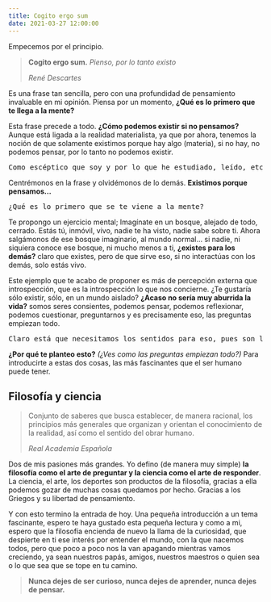 ```yaml
---
title: Cogito ergo sum
date: 2021-03-27 12:00:00
---
```

<p>Empecemos por el principio.</p>

<blockquote>
  <p><strong>Cogito ergo sum.</strong> <em>Pienso, por lo tanto existo</em></p><cite>René Descartes</cite>
</blockquote>

<p>Es una frase tan sencilla, pero con una profundidad de pensamiento invaluable en mi opinión. Piensa por un momento,
  <strong>¿Qué es lo primero que te llega a la mente?</strong></p>

<p>Esta frase precede a todo. <strong>¿Cómo podemos existir si no pensamos? </strong>Aunque está ligada a la realidad
  materialista, ya que por ahora, tenemos la noción de que solamente existimos porque hay algo (materia), si no hay, no
  podemos pensar, por lo tanto no podemos existir. </p>

<pre>Como escéptico que soy y por lo que he estudiado, leído, etc., etc., considero la posibilidad de que pueda existir algo más allá del plano material (puede ser otra dimensión, algo como el <em>mundo de las ideas</em> de Platón), pero bueno, ya esto es un tema aparte, sigamos con lo que planteo...</pre>

<p>Centrémonos en la frase y olvidémonos de lo demás. <strong>Existimos porque pensamos…</strong></p>

<pre>¿Qué es lo primero que se te viene a la mente?</pre>

<p>Te propongo un ejercicio mental; Imagínate en un bosque, alejado de todo, cerrado. Estás tú, inmóvil, vivo, nadie te
  ha visto, nadie sabe sobre ti. Ahora salgámonos de ese bosque imaginario, al mundo normal… si nadie, ni siquiera
  conoce ese bosque, ni mucho menos a ti, <strong>¿existes para los demás?</strong> claro que existes, pero de que sirve
  eso, si no interactúas con los demás, solo estás vivo.
</p>

<p>Este ejemplo que te acabo de proponer es más de percepción externa que introspección, que es la introspección lo que
  nos concierne. ¿Te gustaría sólo existir, sólo, en un mundo aislado? <strong>¿Acaso no sería muy aburrida la
    vida?</strong> somos seres consientes, podemos pensar, podemos reflexionar, podemos cuestionar, preguntarnos y es
  precisamente eso, las preguntas empiezan todo.
</p>

<pre>Claro está que necesitamos los sentidos para eso, pues son los sentidos los que nos proporcionan la información necesaria para llevar acabo el proceso reflexión o pensamiento crítico.</pre>

<p><strong>¿Por qué te planteo esto?</strong> <em>(¿Ves como las preguntas empiezan todo?)</em> Para introducirte a
  estas dos cosas, las más fascinantes que el ser humano puede tener.
</p>

<h2>Filosofía y ciencia</h2>

<blockquote>
   <p>Conjunto de saberes que busca establecer, de manera racional, los principios más generales que organizan y orientan el conocimiento de la realidad, así como el sentido del obrar humano.</p>
   <cite>Real Academia Española</cite>
</blockquote>

<p>
   Dos de mis pasiones más grandes. Yo defino (de manera muy simple) <strong>la filosofía como el arte de preguntar y la ciencia como el arte de responder</strong>. La ciencia, el arte, los deportes son productos de la filosofía, gracias a ella podemos gozar de muchas cosas quedamos por hecho. Gracias a los Griegos y su libertad de pensamiento.
</p>


<p>
   Y con esto termino la entrada de hoy. Una pequeña introducción a un tema fascinante, espero te haya gustado esta
  pequeña lectura y como a mi, espero que la filosofía encienda de nuevo la llama de la curiosidad, que despierte en ti
  ese interés por entender el mundo, con la que nacemos todos, pero que poco a poco nos la van apagando mientras vamos
  creciendo, ya sean nuestros papás, amigos, nuestros maestros o quien sea o lo que sea que se tope en tu camino.
</p>

<blockquote>
  <p><strong>Nunca dejes de ser curioso, nunca dejes de aprender, nunca dejes de pensar.</strong></p>
</blockquote>
